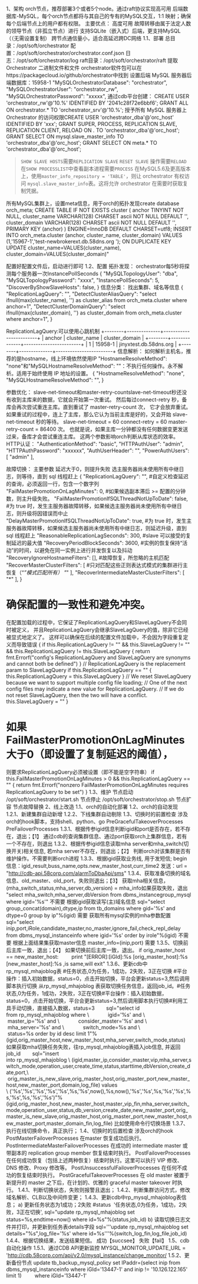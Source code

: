 1、架构
orch节点，推荐部署3个或者5个node。通过raft协议实现高可用
后端数据库-MySQL，每个orch节点都将与其自己的专有的MySQL交互，1:1 映射；确保每个后端节点上的用户都有权限。
主要优点：
高度可用 
故障转移由属于法定人数的领导节点（非孤立节点）进行 
支持SQLite（嵌入式）后端，更支持MySQL（（无需设置复制）
跨节点通信量小，适合高延迟跨DC网络
1.1、部署
总目录：/opt/soft/orchestrator
配置：/opt/soft/orchestrator/orchestrator.conf.json
日志：/opt/soft/orchestrator/log
raft目录：/opt/soft/orchestrator/raft
提取 Orchestrator 二进制文件和文件     orchestrator软件包可以在https://packagecloud.io/github/orchestrator中找到
设置后端 MySQL 服务器后端数据库：15958-1
 	"MySQLOrchestratorDatabase": "orchestrator",
 	"MySQLOrchestratorUser": "orchestrator_rw",
 	"MySQLOrchestratorPassword": "xxxxx",
通过cdb平台创建：
CREATE USER 'orchestrator_rw'@'10.%' IDENTIFIED BY '2041c28f72e6bbf6';
GRANT ALL ON orchestrator.* TO 'orchestrator_srv'@'10.%';
授予所有 MySQL 服务器上 Orchestrator 的访问权限CREATE USER 'orchestrator_dba'@'orc_host' IDENTIFIED BY 'xxx';
GRANT SUPER, PROCESS, REPLICATION SLAVE, REPLICATION CLIENT, RELOAD ON *.* TO 'orchestrator_dba'@'orc_host';
GRANT SELECT ON mysql.slave_master_info TO 'orchestrator_dba'@'orc_host';
GRANT SELECT ON meta.* TO 'orchestrator_dba'@'orc_host';

>`SHOW SLAVE HOSTS`需要`REPLICATION SLAVE`
>`RESET SLAVE` 操作需要`RELOAD`
> 在`SHOW PROCESSLIST`中查看副本进程需要`PROCESS`
> 在MySQL5.6及更高版本上，使用`master_info_repository = 'TABLE'`，则让 orchestrator 有权访问
`mysql.slave_master_info`表。这将允许 orchestrator 在需要时获取复制凭据。

所有MySQL集群上，设置meta信息，用于orch的拓扑发现create database orch_meta;
CREATE TABLE IF NOT EXISTS cluster (
    anchor TINYINT NOT NULL,
    cluster_name VARCHAR(128) CHARSET ascii NOT NULL DEFAULT '',
    cluster_domain VARCHAR(128) CHARSET ascii NOT NULL DEFAULT '',
    PRIMARY KEY (anchor)
    ) ENGINE=InnoDB DEFAULT CHARSET=utf8;
INSERT INTO orch_meta.cluster (anchor, cluster_name, cluster_domain) VALUES (1,'15967-1','test-newbrokerext.db.58dns.org	');
ON DUPLICATE KEY UPDATE  cluster_name=VALUES(cluster_name), cluster_domain=VALUES(cluster_domain)"

配置好配置文件后，启动进行即可
1.2、配置
拓扑发现：
orchestrator每5秒将探测每个服务器一次InstancePollSeconds
{
  "MySQLTopologyUser": "dba",
  "MySQLTopologyPassword": "xxxx",
  "InstancePollSeconds": 5,   
  "DiscoverByShowSlaveHosts": false,
}
信息分类：
找出集群、域名等信息
{
  "ReplicationLagQuery": "",
  "DetectClusterAliasQuery": "select ifnull(max(cluster_name), '') as cluster_alias from orch_meta.cluster where anchor=1",
  "DetectClusterDomainQuery": "select ifnull(max(cluster_domain), '') as cluster_domain from orch_meta.cluster where anchor=1",
}

ReplicationLagQuery:可以使用心跳机制
+--------+--------------+------------------------+
| anchor | cluster_name | cluster_domain         |
+--------+--------------+------------------------+
|      1 | 15958-1      | jinyxtest.db.58dns.org |
+--------+--------------+------------------------+
信息解析：
如何解析主机名，推荐的是hostname，线上环境依然使用IP
"HostnameResolveMethod": "none"和"MySQLHostnameResolveMethod": ""：不执行任何操作。永不解析。适用于始终使用 IP 地址的设置。
{
  "HostnameResolveMethod": "none",
  "MySQLHostnameResolveMethod": "",
}

参数优化：
slave-net-timeout和master-retry-countslave-net-timeout秒还没有收到主库来的数据，它就会开始第一次重试。
然后每过connect-retry 秒，备库会再次尝试重连主库。直到重试了 master-retry-count 次，
它才会放弃重试。如果重试的过程中，连上了主库，那么它认为当前主库是好的，又会开始 slave-net-timeout 秒的等待。
slave-net-timeout = 60 
connect-retry = 60 
master-retry-count = 86400 次。
也就是说，如果主库一分钟都没有任何数据变更发送过来，备库才会尝试重连主库。
这两个参数影响orch判断从库状态的效率。
HTTP认证：
  "AuthenticationMethod": "basic",
  "HTTPAuthUser": "admin",
  "HTTPAuthPassword": "xxxxxx",
  "AuthUserHeader": "",
  "PowerAuthUsers": [
    "admin"
  ],

故障切换：
主要参数
延迟大于0，则提升失败
选主服务器尚未使用所有中继日志，则等待，直到 sql 线程赶上
{
  "ReplicationLagQuery": "",  			#自定义检查延迟的查询，必须返回一行，包含一个数字列
  "FailMasterPromotionOnLagMinutes": 0, #如果候选副本滞后 >= 配置的分钟数，则主升级失败。
  "FailMasterPromotionIfSQLThreadNotUpToDate": false, #为 true 时，发生主服务器故障转移，如果候选主服务器尚未使用所有中继日志，则升级将因错误而中止
  "DelayMasterPromotionIfSQLThreadNotUpToDate": true, #为 true 时，发生主服务器故障转移，如果候选主服务器尚未使用所有中继日志，则延迟升级，直到 sql 线程赶上
  "ReasonableReplicationLagSeconds": 300, 			  #slave 可以接受的复制延迟的最大值
  "RecoveryPeriodBlockSeconds": 3600, 				  #实例的恢复保持“活动”的时间，以避免在同一实例上进行并发恢复以及抖动
  "RecoveryIgnoreHostnameFilters": [],				  #故障恢复，所忽略的主机匹配
  "RecoverMasterClusterFilters": [					  #只对匹配这些正则表达式模式的集群进行主恢复（“*”模式匹配所有）
    "*"
  ],
  "RecoverIntermediateMasterClusterFilters": [
    "*"
  ],
}
# 确保配置的一致性和避免冲突。
在配置加载的过程中，它保证了ReplicationLagQuery和SlaveLagQuery不会同时被定义，
并且ReplicationLagQuery会继承SlaveLagQuery的值，除非它已经被显式地定义了。
这样可以确保在后续的配置文件加载中，不会因为字段重复定义而导致错误
{
		if this.ReplicationLagQuery != "" && this.SlaveLagQuery != "" && this.ReplicationLagQuery != this.SlaveLagQuery {
			return fmt.Errorf("config's ReplicationLagQuery and SlaveLagQuery are synonyms and cannot both be defined")
		}
		// ReplicationLagQuery is the replacement param to SlaveLagQuery
		if this.ReplicationLagQuery == "" {
			this.ReplicationLagQuery = this.SlaveLagQuery
		}
		// We reset SlaveLagQuery because we want to support multiple config file loading;
		// One of the next config files may indicate a new value for ReplicationLagQuery.
		// If we do not reset SlaveLagQuery, then the two will have a conflict.
		this.SlaveLagQuery = ""
	}

# 如果FailMasterPromotionOnLagMinutes大于0（即设置了复制延迟的阈值），
则要求ReplicationLagQuery必须被设置（即不能是空字符串）
  if this.FailMasterPromotionOnLagMinutes > 0 && this.ReplicationLagQuery == "" {
		return fmt.Errorf("nonzero FailMasterPromotionOnLagMinutes requires ReplicationLagQuery to be set")
	}
1.3、维护
节点启动 /opt/soft/orchestrator/start.sh
节点停止 /opt/soft/orchestrator/stop.sh
节点扩容 
节点故障替换
2、线上改造
1.1、orch的自动化部署
1.2、orch的自动发现
1.2.1、新建集群自动新增
1.2.2、下线集群自动剔除
1.3、切换时的前置检查
涉及orch的hook脚本，支持shell、python、go
PreGracefulTakeoverProcesses
PreFailoverProcesses
1.3.1、根据传参igid信息判断igid和port是否存在，若不存在，退出；【1】
通过cdb的查询集群信息、通过port获取orch上集群信息，若有一个不存在，则退出
1.3.2、根据传参igid信息读取mha server和mha_switch(切换开关)相关信息, 若mha server不存在，则退出；【2】
判断orch对该集群是否有维护操作。不需要判断orch进程
1.3.3、根据igid获取业务线, 用于发短信; begin
信息：igid_result,buss_name,opts.new_master_host,curr_time2
发送：url = "http://cdb-api.58corp.com/alarmToDbaApi/sms"
1.3.4、获取准备切换的域名信息、old_master、old_port，失败则退出；【3】
获取mha相关信息，(mha_switch_status,mha_server,db_version) = mha_info如果获取失败，退出	"select mha_switch,mha_server,dbVersion from  dbms_instancegroup_mysql where igid='%s'"	不需要
根据igid获取读写(主)域名信息	sql="select group_concat(domain),dtype,ip from tb_domains where gid='%s' and dtype=0 group by ip"%(igid)	需要
获取所有mysql实例的mha参数配置	sql="select inip,port,iRole,candidate_master,no_master,ignore_fail,check_repl_delay from dbms_mysql_instanceinfo where igid='%s' order by irole"%(igid)	不需要
根据上面结果集获取master信息	master_info=(inip,port)	需要
1.3.5、切换前后主库一致，退出；【4】
如果切换前后主库一致，退出。
if orig_master_host == new_master_host:
        print "[ERROR]:[iGId]:%s [orig_master_host]:%s [new_master_host]:%s ,is same,will exit"
1.3.6、更新cdb中rp_mysql_mhajoblog表
#任务状态,0为任务，1成功，2失败，3正在切换
#平台操作：插入初始数据，status=0，点击开始切换，平台会更新status=3,然后调用脚本执行切换
从rp_mysql_mhajoblog 表获取切换任务信息，返回job_id。#任务状态,0为任务，1成功，2失败，3正在切换#平台操作：插入初始数据，status=0，点击开始切换，平台会更新status=3,然后调用脚本执行切换#利用工具手动切换，直接插入数据，status=3        sql="select id from rp_mysql_mhajoblog where \             igid='%s' and \             master_ip='%s' and \             consider_master='%s' and \             mha_server='%s' and \             switch_mode=%s and \             status=%s order by id desc limit 1"%(igid,orig_master_host,new_master_host,mha_server,switch_mode,status)	
如果获取mha切换任务失败，往rp_mysql_mhajoblog表插入job信息, 并返回job_id        sql="insert into rp_mysql_mhajoblog \ (igid,master_ip,consider_master,vip,mha_server,switch_mode,operation_user,create_time,status,starttime,dbVersion,create_date,port,\  orig_master_is_new_slave,orig_master_host,orig_master_port,new_master_host,new_master_port,domain,log_file) values \ ('%s','%s','%s','%s','%s',%s,'%s',now(),%s,now(),'%s','%s',%s,'%s','%s',%s,'%s',%s,'%s','%s')"%(igid,orig_master_host,new_master_host,master_vip_fin,mha_server,switch_mode,operation_user,status,db_version,create_date,new_master_port,orig_master_is_new_slave,orig_master_host,orig_master_port,new_master_host,new_master_port,master_domain_fin,log_file)	比如使用命令行切换场景
1.3.7、执行在线切换命令，真正执行；
1.4、切换时的后置检查
涉及orch的hook
PostMasterFailoverProcesses	在master 恢复成功后执行。
PostIntermediateMasterFailoverProcesses	在成功的 intermediate master 或带副本的 replication group member 恢复结束时执行。
PostFailoverProcesses	在任何成功恢复（包括上述两种恢复）结束时执行。这里可以执行 VIP 修改、DNS 修改、Proxy 修改等。
PostUnsuccessfulFailoverProcesses	在任何不成功的恢复结束时执行。
PostGracefulTakeoverProcesses	在 old master 被置于新提升的 master 之下后，在计划的、优雅的 graceful master takeover 时执行。
1.4.1、判断切换状态，失败则报警且退出；
1.4.2、判断集群访问方式，修改域名解析、CLB以及中间件变更；
1.4.3、更新cdb中rp_mysql_mhajoblog表信息；
a) 更新任务状态为1成功；2失败
#status  '任务状态,0为任务，1成功，2失败，3正在切换',
sql="update rp_mysql_mhajoblog set status=%s,endtime=now() where id=%s"%(status,job_id)
b) 读取切换日志文件并打印，并更新到任务表details字段
sql='''update rp_mysql_mhajoblog set details="%s",log_file='%s' where id=%s'''%(switch_log_fin,log_file,job_id)
1.4.4、根据切换结果，发送结果短信。
成功【succsee】
失败【fail】
1.5、cdb自动化操作
1.5.1、通过CDB API更新监控
MYSQL_MONITOR_UPDATE_URL = 'http://cdb.58corp.com/api/v2.0/mysql_instance/change_monitor/
1.5.2、更新备份节点
update tb_backup_mysql_policy set IPaddr=(select inip from dbms_mysql_instanceinfo where iGId='13447-1' and inip != '10.126.122.165' limit 1)         where iGId='13447-1' 
